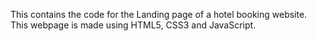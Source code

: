 This contains the code for the Landing page of a hotel booking website.
This webpage is made using HTML5, CSS3 and JavaScript.
